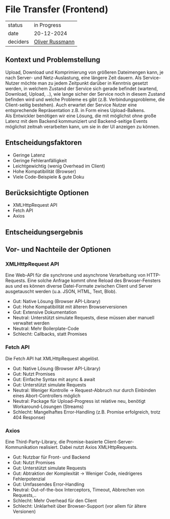 # File Transfer (Frontend)

|          |                                                            |
| -------- | ---------------------------------------------------------- |
| status   | in Progress                                                |
| date     | 20-12-2024                                                 |
| deciders | [Oliver Russmann](https://github.com/orussmann) |

## Kontext und Problemstellung
Upload, Download und Komprimierung von größeren Dateimengen kann, je nach Server- und Netz-Auslastung, eine längere Zeit dauern. Als Service-Nutzer möchte man zu jedem Zeitpunkt darüber in Kenntnis gesetzt werden,
in welchem Zustand der Service sich gerade befindet (wartend, Download, Upload, ..), wie lange sicher der Service noch in diesem Zustand befinden wird und welche Probleme es gibt (z.B. Verbindungsprobleme, die Client-seitig bestehen).
Auch erwartet der Service Nutzer eine entsprechende Repräsentation z.B. in Form eines Upload-Balkens.<br>
Als Entwickler benötigen wir eine Lösung, die mit möglichst ohne große Latenz mit dem Backend kommuniziert und Backend-seitige Events möglichst zeitnah verarbeiten kann, um sie in der UI anzeigen zu können.


## Entscheidungsfaktoren
- Geringe Latenz
- Geringe Fehleranfälligkeit
- Leichtgewichtig (wenig Overhead im Client)
- Hohe Kompatibilität (Browser)
- Viele Code-Beispiele & gute Doku

## Berücksichtigte Optionen
- XMLHttpRequest API
- Fetch API
- Axios


## Entscheidungsergebnis


## Vor- und Nachteile der Optionen

### XMLHttpRequest API
Eine Web-API für die synchrone und asynchrone Verarbeitung von HTTP-Requests.
Eine solche Anfrage kommt ohne Reload des Brwoser-Fensters aus und es können diverse Datei-Formate zwischen Client und Server ausgetauscht werden (u.a. JSON, HTML, Text, Blob).

- Gut: Native Lösung (Browser API-Library)
- Gut: Hohe Kompatibilität mit älteren Browserversionen
- Gut: Extensive Dokumentation 
- Neutral: Unterstützt simulate Requests, diese müssen aber manuell verwaltet werden
- Neutral: Mehr Boilerplate-Code
- Schlecht: Callbacks, statt Promises

### Fetch API
Die Fetch API hat XMLHttpRequest abgelöst.

- Gut: Native Lösung (Browser API-Library)
- Gut: Nutzt Promises
- Gut: Einfache Syntax mit async & await
- Gut: Unterstützt simulate Requests
- Neutral: Weniger Kontrolle -> Request-Abbruch nur durch Einbinden eines Abort-Controllers möglich
- Neutral: Package für Upload-Progress ist relative neu, benötigt Workaround-Lösungen (Streams) 
- Schlecht: Mangelhaftes Error-Handling (z.B. Promise erfolgreich, trotz 404 Response)

### Axios
Eine Third-Party-Library, die Promise-basierte Client-Server-Kommunikation realisiert. Dabei nutzt Axios XMLHttpRequests.

- Gut: Nutzbar für Front- und Backend
- Gut: Nutzt Promises
- Gut: Unterstützt simulate Requests
- Gut: Abtraktion der Komplexität -> Weniger Code, niedrigeres Fehlerpotenzial
- Gut: Umfassendes Error-Handling
- Neutral: Out-of-the-box Interceptors, Timeout, Abbrechen von Requests,..
- Schlecht: Mehr Overhead für den Client
- Schlecht: Unklarheit über Browser-Support (vor allem für ältere Versionen)
